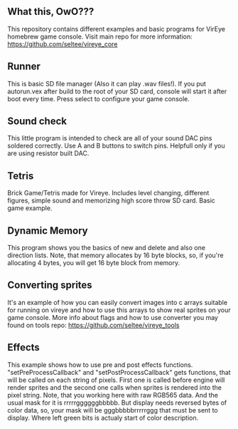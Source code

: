 ## What this, OwO???
This repository contains different examples and basic programs for VirEye homebrew game console. 
Visit main repo for more information: https://github.com/seltee/vireye_core

## Runner
This is basic SD file manager (Also it can play .wav files!). If you put autorun.vex after build to the root of your SD card, console will start it after boot every time.
Press select to configure your game console.

## Sound check
This little program is intended to check are all of your sound DAC pins soldered correctly. Use A and B buttons to switch pins. Helpfull only if you are using resistor built DAC.

## Tetris
Brick Game/Tetris made for Vireye. Includes level changing, different figures, simple sound and memorizing high score throw SD card. Basic game example.

## Dynamic Memory
This program shows you the basics of new and delete and also one direction lists. Note, that memory allocates by 16 byte blocks, so, if you're allocating 4 bytes, you will get 16 byte block from memory.

## Converting sprites
It's an example of how you can easily convert images into c arrays suitable for running on vireye and how to use this arrays to show real sprites on your game console. More info about flags and how to use converter you may found on tools repo: https://github.com/seltee/vireye_tools

## Effects
This example shows how to use pre and post effects functions. "setPreProcessCallback" and "setPostProcessCallback" gets functions, that will be called on each string of pixels. First one is called before engine will render sprites and the second one calls when sprites is rendered into the pixel string. Note, that you working here with raw RGB565 data. And the usual mask for it is rrrrrggggggbbbbb. But display needs reversed bytes of color data, so, your mask will be gggbbbbbrrrrrggg that must be sent to display. Where left green bits is actualy start of color description.